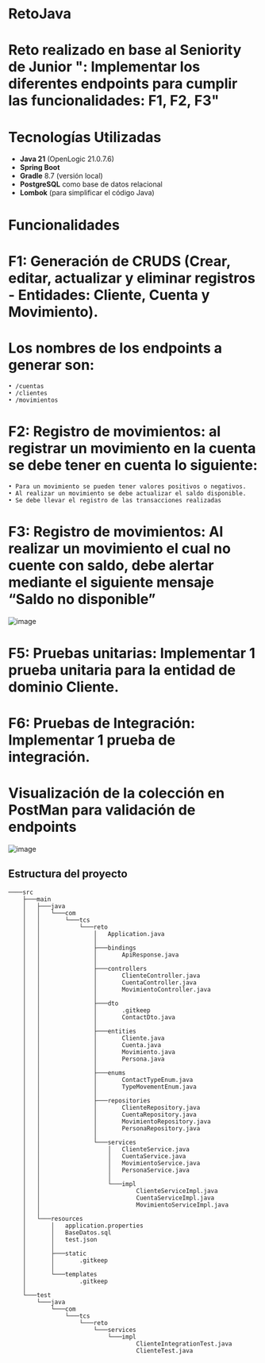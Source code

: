 # RetoJava
Reto realizado en base al Seniority de Junior ": Implementar los diferentes endpoints para cumplir las funcionalidades: F1, F2, F3"
=======

# Tecnologías Utilizadas

- **Java 21** (OpenLogic 21.0.7.6)
- **Spring Boot**
- **Gradle** 8.7 (versión local)
- **PostgreSQL** como base de datos relacional
- **Lombok** (para simplificar el código Java)

# Funcionalidades
# F1: Generación de CRUDS (Crear, editar, actualizar y eliminar registros - Entidades: Cliente, Cuenta y Movimiento).
# Los nombres de los endpoints a generar son:
    • /cuentas
    • /clientes
    • /movimientos
    
# F2: Registro de movimientos: al registrar un movimiento en la cuenta se debe tener en cuenta lo siguiente:
    • Para un movimiento se pueden tener valores positivos o negativos.
    • Al realizar un movimiento se debe actualizar el saldo disponible.
    • Se debe llevar el registro de las transacciones realizadas
    
# F3: Registro de movimientos: Al realizar un movimiento el cual no cuente con saldo, debe alertar mediante el siguiente mensaje “Saldo no disponible”

![image](https://github.com/user-attachments/assets/75a5f86e-b244-4365-a829-cb7f2ead592e)


# F5: Pruebas unitarias: Implementar 1 prueba unitaria para la entidad de dominio Cliente.

# F6: Pruebas de Integración: Implementar 1 prueba de integración.

# Visualización de la colección en PostMan para validación de endpoints

![image](https://github.com/user-attachments/assets/33ba5abb-59c3-4509-8c2a-84b8055d2206)


## Estructura del proyecto

```
────src
    ├───main
    │   ├───java
    │   │   └───com
    │   │       └───tcs
    │   │           └───reto
    │   │               │   Application.java
    │   │               │
    │   │               ├───bindings
    │   │               │       ApiResponse.java
    │   │               │
    │   │               ├───controllers
    │   │               │       ClienteController.java
    │   │               │       CuentaController.java
    │   │               │       MovimientoController.java
    │   │               │
    │   │               ├───dto
    │   │               │       .gitkeep
    │   │               │       ContactDto.java
    │   │               │
    │   │               ├───entities
    │   │               │       Cliente.java
    │   │               │       Cuenta.java
    │   │               │       Movimiento.java
    │   │               │       Persona.java
    │   │               │
    │   │               ├───enums
    │   │               │       ContactTypeEnum.java
    │   │               │       TypeMovementEnum.java
    │   │               │
    │   │               ├───repositories
    │   │               │       ClienteRepository.java
    │   │               │       CuentaRepository.java
    │   │               │       MovimientoRepository.java
    │   │               │       PersonaRepository.java
    │   │               │
    │   │               └───services
    │   │                   │   ClienteService.java
    │   │                   │   CuentaService.java
    │   │                   │   MovimientoService.java
    │   │                   │   PersonaService.java
    │   │                   │
    │   │                   └───impl
    │   │                           ClienteServiceImpl.java
    │   │                           CuentaServiceImpl.java
    │   │                           MovimientoServiceImpl.java
    │   │
    │   └───resources
    │       │   application.properties
    │       │   BaseDatos.sql
    │       │   test.json
    │       │
    │       ├───static
    │       │       .gitkeep
    │       │
    │       └───templates
    │               .gitkeep
    │
    └───test
        └───java
            └───com
                └───tcs
                    └───reto
                        └───services
                            └───impl
                                    ClienteIntegrationTest.java
                                    ClienteTest.java
```
